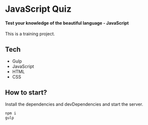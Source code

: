 # JavaScript Quiz

#### Test your knowledge of the beautiful language - JavaScript

This is a training project.

## Tech

- Gulp
- JavaScript
- HTML
- CSS

## How to start?

Install the dependencies and devDependencies and start the server.

```sh
npm i
gulp
```
